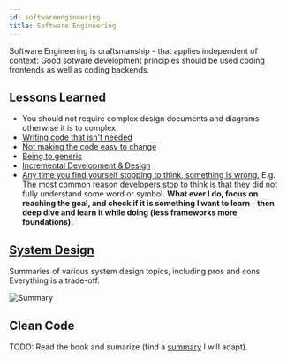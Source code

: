 ```yaml
---
id: softwareengineering
title: Software Engineering
---
```


Software Engineering is craftsmanship - that applies independent of context: Good sotware development principles should be used coding frontends as well as coding backends.

## Lessons Learned
* You should not require complex design documents and diagrams otherwise it is to complex
* [Writing code that isn't needed](https://www.youtube.com/watch?v=JOAq3YN45YE)
* [Not making the code easy to change](https://www.youtube.com/watch?v=eCg_VoFW46s)
* [Being to generic](https://www.youtube.com/watch?v=0wxyOng0-14)
* [Incremental Development & Design](https://www.youtube.com/watch?v=fjpkPe6-580)
* [Any time you find yourself stopping to think, something is wrong.](https://www.codesimplicity.com/post/the-secret-of-fast-programming-stop-thinking/) E.g. The most common reason developers stop to think is that they did not fully understand some word or symbol. **What ever I do, focus on reaching the goal, and check if it is something I want to learn - then deep dive and learn it while doing (less frameworks more foundations).** 

## [System Design](https://github.com/donnemartin/system-design-primer/blob/master/README.md)

Summaries of various system design topics, including pros and cons. Everything is a trade-off.

![Summary](https://camo.githubusercontent.com/14f76dab28dfbfa12ea6b02c6bd0ec726fc17306/687474703a2f2f692e696d6775722e636f6d2f6a7255424146372e706e67)

## Clean Code

TODO: Read the book and sumarize (find a [summary](https://gist.github.com/wojteklu/73c6914cc446146b8b533c0988cf8d29) I will adapt).

